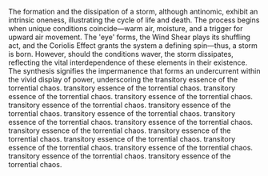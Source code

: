 
The formation and the dissipation of a storm, although antinomic, exhibit an intrinsic oneness, illustrating the cycle of life and death. The process begins when unique conditions coincide—warm air, moisture, and a trigger for upward air movement. The 'eye' forms, the Wind Shear plays its shuffling act, and the Coriolis Effect grants the system a defining spin—thus, a storm is born. However, should the conditions waver, the storm dissipates, reflecting the vital interdependence of these elements in their existence. The synthesis signifies the impermanence that forms an undercurrent within the vivid display of power, underscoring the transitory essence of the torrential chaos. transitory essence of the torrential chaos. transitory essence of the torrential chaos. transitory essence of the torrential chaos. transitory essence of the torrential chaos. transitory essence of the torrential chaos. transitory essence of the torrential chaos. transitory essence of the torrential chaos. transitory essence of the torrential chaos. transitory essence of the torrential chaos. transitory essence of the torrential chaos. transitory essence of the torrential chaos. transitory essence of the torrential chaos. transitory essence of the torrential chaos. transitory essence of the torrential chaos. transitory essence of the torrential chaos.


